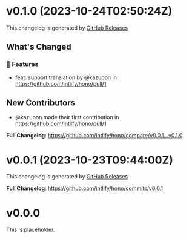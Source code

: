 # v0.1.0 (2023-10-24T02:50:24Z)

This changelog is generated by [GitHub Releases](https://github.com/intlify/hono/releases/tag/v0.1.0)

<!-- Release notes generated using configuration in .github/release.yml at v0.1.0 -->

## What's Changed
### 🌟 Features
* feat: support translation by @kazupon in https://github.com/intlify/hono/pull/1

## New Contributors
* @kazupon made their first contribution in https://github.com/intlify/hono/pull/1

**Full Changelog**: https://github.com/intlify/hono/compare/v0.0.1...v0.1.0


# v0.0.1 (2023-10-23T09:44:00Z)

This changelog is generated by [GitHub Releases](https://github.com/intlify/hono/releases/tag/v0.0.1)

<!-- Release notes generated using configuration in .github/release.yml at v0.0.1 -->



**Full Changelog**: https://github.com/intlify/hono/commits/v0.0.1


# v0.0.0

This is placeholder.
